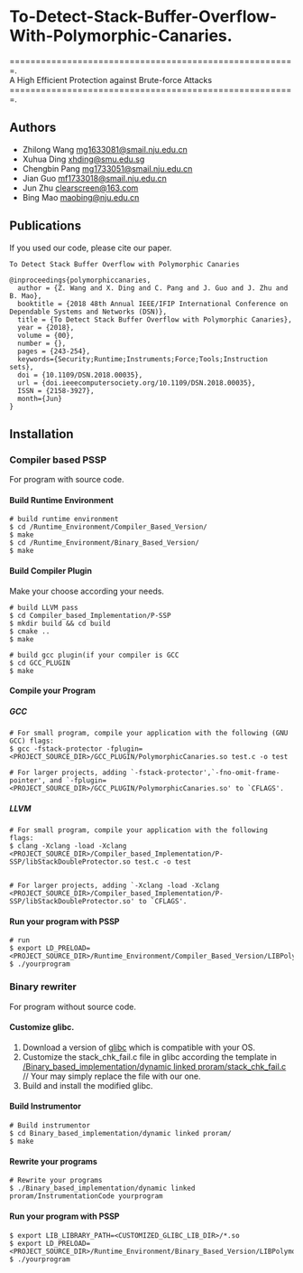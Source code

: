 # To-Detect-Stack-Buffer-Overflow-With-Polymorphic-Canaries.  
=======================================================.  
A High Efficient Protection against Brute-force Attacks
=======================================================. 

## Authors
- Zhilong Wang <mg1633081@smail.nju.edu.cn>
- Xuhua Ding <xhding@smu.edu.sg>
- Chengbin Pang <mg1733051@smail.nju.edu.cn>
- Jian Guo <mf1733018@smail.nju.edu.cn>
- Jun Zhu <clearscreen@163.com>
- Bing Mao <maobing@nju.edu.cn>


## Publications
If you used our code, please cite our paper.

```
To Detect Stack Buffer Overflow with Polymorphic Canaries

@inproceedings{polymorphiccanaries,
  author = {Z. Wang and X. Ding and C. Pang and J. Guo and J. Zhu and B. Mao},
  booktitle = {2018 48th Annual IEEE/IFIP International Conference on Dependable Systems and Networks (DSN)},
  title = {To Detect Stack Buffer Overflow with Polymorphic Canaries},
  year = {2018},
  volume = {00},
  number = {},
  pages = {243-254},
  keywords={Security;Runtime;Instruments;Force;Tools;Instruction sets},
  doi = {10.1109/DSN.2018.00035},
  url = {doi.ieeecomputersociety.org/10.1109/DSN.2018.00035},
  ISSN = {2158-3927},
  month={Jun}
}
```

## Installation

### Compiler based PSSP
For program with source code.

#### Build Runtime Environment
~~~~{.sh}
# build runtime environment
$ cd /Runtime_Environment/Compiler_Based_Version/
$ make
$ cd /Runtime_Environment/Binary_Based_Version/
$ make
~~~~

#### Build Compiler Plugin
Make your choose according your needs.
~~~~{.sh}
# build LLVM pass 
$ cd Compiler_based_Implementation/P-SSP
$ mkdir build && cd build
$ cmake ..
$ make

# build gcc plugin(if your compiler is GCC
$ cd GCC_PLUGIN
$ make
~~~~

#### Compile your Program

##### GCC
~~~~{.sh}
# For small program, compile your application with the following (GNU GCC) flags: 
$ gcc -fstack-protector -fplugin=<PROJECT_SOURCE_DIR>/GCC_PLUGIN/PolymorphicCanaries.so test.c -o test

# For larger projects, adding `-fstack-protector',`-fno-omit-frame-pointer', and `-fplugin=<PROJECT_SOURCE_DIR>/GCC_PLUGIN/PolymorphicCanaries.so' to `CFLAGS'.
~~~~

##### LLVM
~~~~{.sh}
# For small program, compile your application with the following flags: 
$ clang -Xclang -load -Xclang <PROJECT_SOURCE_DIR>/Compiler_based_Implementation/P-SSP/libStackDoubleProtector.so test.c -o test


# For larger projects, adding `-Xclang -load -Xclang <PROJECT_SOURCE_DIR>/Compiler_based_Implementation/P-SSP/libStackDoubleProtector.so' to `CFLAGS'.
~~~~

#### Run your program with PSSP
~~~~{.sh}
# run 
$ export LD_PRELOAD=<PROJECT_SOURCE_DIR>/Runtime_Environment/Compiler_Based_Version/LIBPolymorphicCanaries.so
$ ./yourprogram
~~~~


### Binary rewriter
For program without source code. 


#### Customize glibc.    
1. Download a version of [glibc](https://www.gnu.org/software/libc/) which is compatible with your OS.
2. Customize the stack_chk_fail.c file in glibc according the template in [/Binary_based_implementation/dynamic linked proram/stack_chk_fail.c](https://github.com/zhilongwang/PolymorphicCanaries/blob/master/Binary%20based%20implementation/dynamic%20linked%20proram/stack_chk_fail.c) // Your may simply replace the file with our one.
3. Build and install the modified glibc.


#### Build Instrumentor
~~~~{.sh}
# Build instrumentor
$ cd Binary_based_implementation/dynamic linked proram/
$ make
~~~~   

#### Rewrite your programs
~~~~{.sh}
# Rewrite your programs
$ ./Binary_based_implementation/dynamic linked proram/InstrumentationCode yourprogram
~~~~    

#### Run your program with PSSP
~~~~{.sh}
$ export LIB_LIBRARY_PATH=<CUSTOMIZED_GLIBC_LIB_DIR>/*.so
$ export LD_PRELOAD=<PROJECT_SOURCE_DIR>/Runtime_Environment/Binary_Based_Version/LIBPolymorphicCanaries.so
$ ./yourprogram
~~~~

